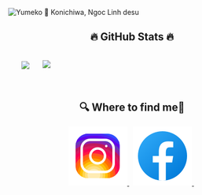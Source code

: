 ![Yumeko](https://user-images.githubusercontent.com/83945131/164966360-11eeec65-5a1b-4b26-b22f-b55e78d5e74d.jpg)
👋 Konichiwa, Ngoc Linh desu
<h2 align="center">🔥 GitHub Stats 🔥</h2>
<!-- https://github.com/anuraghazra/github-readme-stats -->
<br>
<div align=center>
  <a href="#" title="ngoclinh3102">
    <img width="315" align="center" src="https://github-readme-stats.vercel.app/api/top-langs/?username=ngoclinh3102&hide=c%23,powershell,Mathematica,Ruby,Objective-C,Objective-C%2b%2b,Cuda&title_color=61dafb&text_color=ffffff&icon_color=61dafb&bg_color=20232a&langs_count=8&layout=compact&border_color=61dafb&hide_border=true" />
  </a>
  <a href="#" title="ngoclinh3102">
    <img align="right" width="434" src="https://github-readme-stats.vercel.app/api?username=ngoclinh3102&show_icons=true&theme=react&border_color=61dafb&hide_border=true" />
  </a>
</div>
<br>
<br>
<h2 align="center"> 🔍 Where to find me🔎 </h2>
<div align="center">
  <a href="https://www.facebook.com/hi.ngoclinhdesu/" target="blank">
    <img src="https://github.com/ducnguyen3112/ducnguyen3112/blob/master/img/icons8-instagram.svg" alt="ducnguyen-instagram" />
  </a>
  &nbsp;
  <a href="https://www.instagram.com/i.am.ngoclinh/" target="blank">
    <img src="https://github.com/ducnguyen3112/ducnguyen3112/blob/master/img/icons8-facebook.svg" alt="ducnguyen-facebook" />
  </a>
  &nbsp;
</div> 
